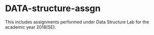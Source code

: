 # DATA-structure-assgn

This includes assignments performed under Data Structure Lab for the academic year 2018(SE).
